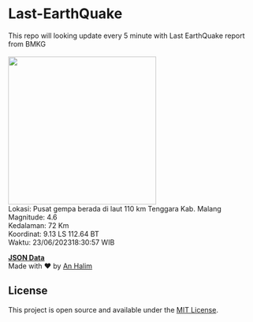 # Last-EarthQuake
This repo will looking update every 5 minute with Last EarthQuake report from BMKG
<br>
<br>
<img src="https://static.bmkg.go.id/20230623183057.mmi.jpg" width="300"/>
<br>
Lokasi: Pusat gempa berada di laut 110 km Tenggara Kab. Malang <br>
Magnitude: 4.6 <br>
Kedalaman: 72 Km <br>
Koordinat: 9.13 LS 112.64 BT <br>
Waktu: 23/06/202318:30:57 WIB <br>

<a href="./data/data.json">**JSON Data**</a>
<br>
Made with ❤️ by <a href="https://github.com/an-halim">An Halim</a>
## License

This project is open source and available under the [MIT License](LICENSE).
